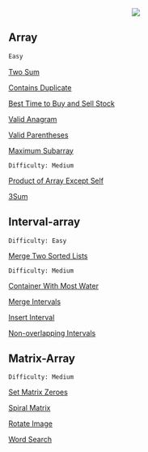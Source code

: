 <p align="center">
  <img src="https://assets.leetcode.com/static_assets/public/webpack_bundles/images/logo-dark.e99485d9b.svg" />
</p>

## Array
```bash
Easy
```
[Two Sum](https://leetcode.com/problems/two-sum/) 

[Contains Duplicate](https://leetcode.com/problems/contains-duplicate/)

[Best Time to Buy and Sell Stock](https://leetcode.com/problems/best-time-to-buy-and-sell-stock/)

[Valid Anagram](https://leetcode.com/problems/valid-anagram/)

[Valid Parentheses](https://leetcode.com/problems/valid-parentheses/)

[Maximum Subarray](https://leetcode.com/problems/maximum-subarray/)

```
Difficulty: Medium
```

[Product of Array Except Self](https://leetcode.com/problems/product-of-array-except-self/)

[3Sum](https://leetcode.com/problems/3sum/)


## Interval-array

```
Difficulty: Easy
```
[Merge Two Sorted Lists](https://leetcode.com/problems/merge-two-sorted-lists/)

```
Difficulty: Medium
```

[Container With Most Water](https://leetcode.com/problems/container-with-most-water/)

[Merge Intervals](https://leetcode.com/problems/merge-intervals/)

[Insert Interval](https://leetcode.com/problems/insert-interval/)

[ Non-overlapping Intervals](https://leetcode.com/problems/non-overlapping-intervals/)

## Matrix-Array

```
Difficulty: Medium 
```

[ Set Matrix Zeroes](https://leetcode.com/problems/set-matrix-zeroes/)

[Spiral Matrix](https://leetcode.com/problems/spiral-matrix/)

[Rotate Image](https://leetcode.com/problems/rotate-image/)

[Word Search](https://leetcode.com/problems/word-search/)

